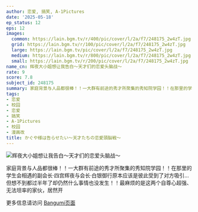 ```yaml
---
author: 恋爱, 搞笑, A-1Pictures
date: '2025-05-18'
ep_status: 12
eps: 12
images:
  common: https://lain.bgm.tv/r/400/pic/cover/l/2a/f7/248175_2w4zT.jpg
  grid: https://lain.bgm.tv/r/100/pic/cover/l/2a/f7/248175_2w4zT.jpg
  large: https://lain.bgm.tv/pic/cover/l/2a/f7/248175_2w4zT.jpg
  medium: https://lain.bgm.tv/r/800/pic/cover/l/2a/f7/248175_2w4zT.jpg
  small: https://lain.bgm.tv/r/200/pic/cover/l/2a/f7/248175_2w4zT.jpg
name_cn: 辉夜大小姐想让我告白～天才们的恋爱头脑战～
rate: 9
score: 7.8
subject_id: 248175
summary: 家庭背景与人品都很棒！！一大群有前途的秀才所聚集的秀知院学园！！在那里的学生会相遇的副会长·四宫辉夜与会长·白银御行原本应该是彼此受到了对方吸引…但想不到都过半年了却仍然什么事情也没发生！！最麻烦的是这两个自尊心超强、无法坦率的家伙，居然开
tags:
- 恋爱
- 校园
- 恋爱
- 搞笑
- A-1Pictures
- 校园
- 漫画改
title: かぐや様は告らせたい～天才たちの恋愛頭脳戦～
---
```


![辉夜大小姐想让我告白～天才们的恋爱头脑战～](https://lain.bgm.tv/r/400/pic/cover/l/2a/f7/248175_2w4zT.jpg)

家庭背景与人品都很棒！！一大群有前途的秀才所聚集的秀知院学园！！在那里的学生会相遇的副会长·四宫辉夜与会长·白银御行原本应该是彼此受到了对方吸引…但想不到都过半年了却仍然什么事情也没发生！！最麻烦的是这两个自尊心超强、无法坦率的家伙，居然开

更多信息请访问 [Bangumi页面](https://bgm.tv/subject/248175)
